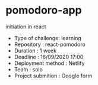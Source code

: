 # pomodoro-app

initiation in react

- Type of challenge: learning
- Repository : react-pomodoro
- Duration : 1 week
- Deadline : 16/09/2020 17:00
- Deployment method : Netlify
- Team : solo
- Project submition : Google form